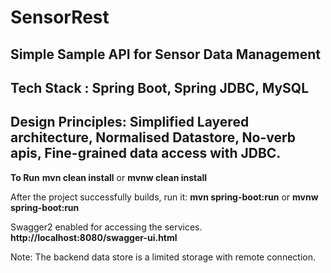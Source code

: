 # SensorRest
## Simple Sample API for Sensor Data Management
## Tech Stack : Spring Boot, Spring JDBC, MySQL
## Design Principles: Simplified Layered architecture, Normalised Datastore, No-verb apis, Fine-grained data access with JDBC. 

**To Run**
**mvn clean install** or **mvnw clean install**

After the project successfully builds, run it:
**mvn spring-boot:run** or **mvnw spring-boot:run**

Swagger2 enabled for accessing the services.
**http://localhost:8080/swagger-ui.html**

Note:
The backend data store is a limited storage with remote connection. 
